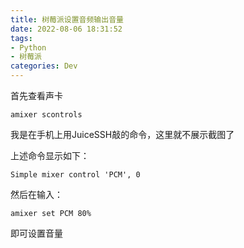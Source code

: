 ```yaml
---
title: 树莓派设置音频输出音量
date: 2022-08-06 18:31:52
tags:
- Python
- 树莓派
categories: Dev
---
```


<!-- more -->

首先查看声卡

```
amixer scontrols
```

我是在手机上用JuiceSSH敲的命令，这里就不展示截图了

上述命令显示如下：

```
Simple mixer control 'PCM', 0
```

然后在输入：

```
amixer set PCM 80%
```

即可设置音量


